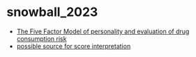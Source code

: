 # snowball_2023
- [The Five Factor Model of personality and evaluation of drug consumption risk](https://arxiv.org/abs/1506.06297)
- [possible source for score interpretation](https://www.csun.edu/~hcpsy002/NEO_Interpretation_Info.pdf)
